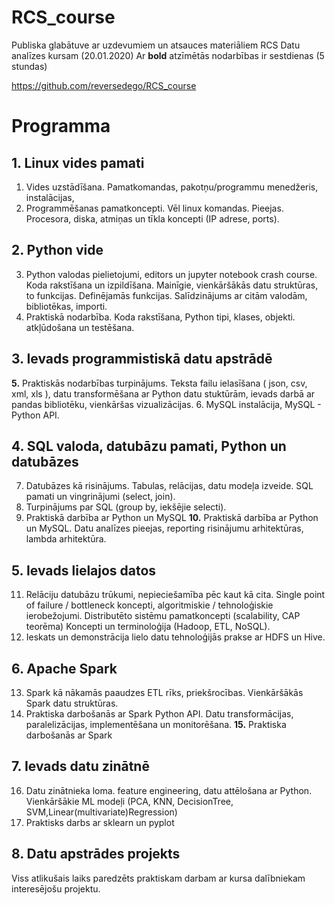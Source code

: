 # RCS_course
Publiska glabātuve ar uzdevumiem un atsauces materiāliem RCS Datu analīzes kursam (20.01.2020)
Ar **bold** atzīmētās nodarbības ir sestdienas (5 stundas)

https://github.com/reversedego/RCS_course

# Programma

## 1. Linux vides pamati
1. Vides uzstādīšana. Pamatkomandas, pakotņu/programmu menedžeris, instalācijas,
2. Programmēšanas pamatkoncepti. Vēl linux komandas. Pieejas. Procesora, diska, atmiņas un tīkla koncepti (IP adrese, ports). 


## 2. Python vide
3.  Python valodas pielietojumi, editors un jupyter notebook crash course. Koda rakstīšana un izpildīšana. Mainīgie, vienkāršākās datu struktūras, to funkcijas. Definējamās funkcijas. Salīdzinājums ar citām valodām, bibliotēkas, importi.
4.  Praktiskā nodarbība. Koda rakstīšana, Python tipi, klases, objekti. atkļūdošana un testēšana.

## 3. Ievads programmistiskā datu apstrādē
**5.** Praktiskās nodarbības turpinājums. Teksta failu ielasīšana ( json, csv, xml, xls ), datu transformēšana ar Python datu stuktūrām, ievads darbā ar pandas bibliotēku, vienkāršas vizualizācijas.
6. MySQL instalācija, MySQL - Python API.

## 4. SQL valoda, datubāzu pamati, Python un datubāzes
7. Datubāzes kā risinājums. Tabulas, relācijas, datu modeļa izveide. SQL pamati un vingrinājumi (select, join).
8. Turpinājums par SQL (group by, iekšējie selecti).
9. Praktiskā darbība ar Python un MySQL
**10.** Praktiskā darbība ar Python un MySQL. Datu analīzes pieejas, reporting risinājumu arhitektūras, lambda arhitektūra.

## 5. Ievads lielajos datos
11. Relāciju datubāzu trūkumi, nepieciešamība pēc kaut kā cita. Single point of failure / bottleneck koncepti, algoritmiskie / tehnoloģiskie ierobežojumi. Distributēto sistēmu pamatkoncepti (scalability, CAP teorēma) Koncepti un terminoloģija (Hadoop, ETL, NoSQL). 
12. Ieskats un demonstrācija lielo datu tehnoloģijās prakse ar HDFS un Hive.

## 6. Apache Spark
13. Spark kā nākamās paaudzes ETL rīks, priekšrocības. Vienkāršākās Spark datu struktūras. 
14. Praktiska darbošanās ar Spark Python API. Datu transformācijas, paralelizācijas, implementēšana un monitorēšana. 
**15.** Praktiska darbošanās ar Spark

## 7. Ievads datu zinātnē
16. Datu zinātnieka loma. feature engineering, datu attēlošana ar Python. Vienkāršākie ML modeļi (PCA, KNN, DecisionTree, SVM,Linear(multivariate)Regression)
17. Praktisks darbs ar sklearn un pyplot

## 8. Datu apstrādes projekts
Viss atlikušais laiks paredzēts praktiskam darbam ar kursa dalībniekam interesējošu projektu.
